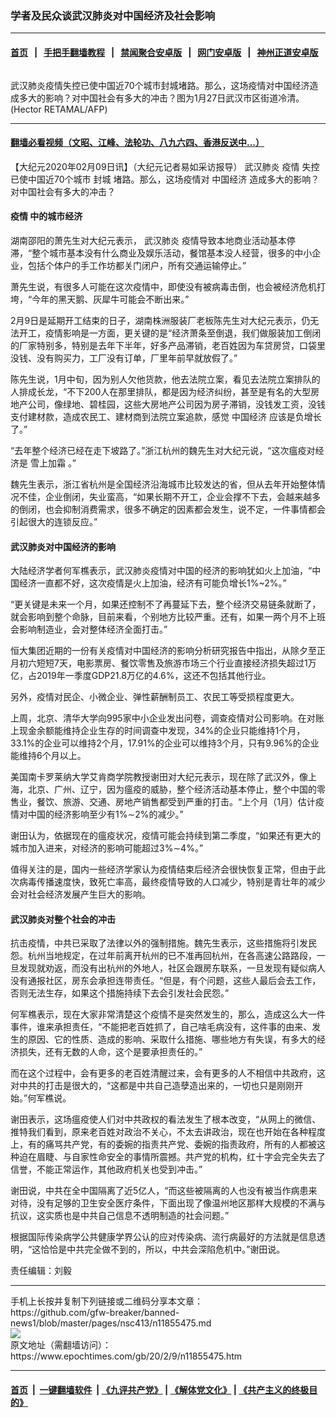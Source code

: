 ### 学者及民众谈武汉肺炎对中国经济及社会影响
------------------------

#### [首页](https://github.com/gfw-breaker/banned-news1/blob/master/README.md) &nbsp;&nbsp;|&nbsp;&nbsp; [手把手翻墙教程](https://github.com/gfw-breaker/guides/wiki) &nbsp;&nbsp;|&nbsp;&nbsp; [禁闻聚合安卓版](https://github.com/gfw-breaker/bn-android) &nbsp;&nbsp;|&nbsp;&nbsp; [网门安卓版](https://github.com/oGate2/oGate) &nbsp;&nbsp;|&nbsp;&nbsp; [神州正道安卓版](https://github.com/SzzdOgate/update) 



<div><img alt="" class="aligncenter wp-post-image" src="https://i.epochtimes.com/assets/uploads/2020/02/000_1OF9EZ-600x400.jpg"/>
<div class="red16 caption">
 <p>
  武汉肺炎疫情失控已使中国近70个城市封城堵路。那么，这场疫情对中国经济造成多大的影响？对中国社会有多大的冲击？图为1月27日武汉市区街道冷清。(Hector RETAMAL/AFP)
 </p>
</div>
</div><hr/>

#### [翻墙必看视频（文昭、江峰、法轮功、八九六四、香港反送中...）](https://github.com/gfw-breaker/banned-news1/blob/master/pages/link3.md)

<div><p>
 【大纪元2020年02月09日讯】（大纪元记者易如采访报导）
 <ok href="https://www.epochtimes.com/gb/tag/%E6%AD%A6%E6%B1%89%E8%82%BA%E7%82%8E.html">
  武汉肺炎
 </ok>
 <ok href="https://www.epochtimes.com/gb/tag/%E7%96%AB%E6%83%85.html">
  疫情
 </ok>
 失控已使中国近70个城市
 <ok href="https://www.epochtimes.com/gb/tag/%E5%B0%81%E5%9F%8E.html">
  封城
 </ok>
 堵路。那么，这场疫情对
 <ok href="https://www.epochtimes.com/gb/tag/%E4%B8%AD%E5%9B%BD%E7%BB%8F%E6%B5%8E.html">
  中国经济
 </ok>
 造成多大的影响？对中国社会有多大的冲击？
</p>
<h4>
 <ok href="https://www.epochtimes.com/gb/tag/%E7%96%AB%E6%83%85.html">
  疫情
 </ok>
 中的城市经济
</h4>
<p>
 湖南邵阳的萧先生对大纪元表示，
 <ok href="https://www.epochtimes.com/gb/tag/%E6%AD%A6%E6%B1%89%E8%82%BA%E7%82%8E.html">
  武汉肺炎
 </ok>
 疫情导致本地商业活动基本停滞，“整个城市基本没有什么商业及娱乐活动，餐馆基本没人经营，很多的中小企业，包括个体户的手工作坊都关门闭户，所有交通运输停止。”
</p>
<p>
 萧先生说，有很多人可能在这次疫情中，即使没有被病毒击倒，也会被经济危机打垮，“今年的黑天鹅、灰犀牛可能会不断出来。”
</p>
<p>
 2月9日是延期开工结束的日子，湖南株洲服装厂老板陈先生对大纪元表示，仍无法开工，疫情影响是一方面，更关键的是“经济萧条至倒退，我们做服装加工倒闭的厂家特别多，特别是去年下半年，好多产品滞销，老百姓因为车贷房贷，口袋里没钱、没有购买力，工厂没有订单，厂里年前早就放假了。”
</p>
<p>
 陈先生说，1月中旬，因为别人欠他货款，他去法院立案，看见去法院立案排队的人排成长龙，“不下200人在那里排队，都是因为经济纠纷，甚至是有名的大型房地产公司，像绿地、碧桂园，这些大房地产公司因为房子滞销，没钱发工资，没钱支付建材款，造成农民工、建材商到法院立案追款，感觉
 <ok href="https://www.epochtimes.com/gb/tag/%E4%B8%AD%E5%9B%BD%E7%BB%8F%E6%B5%8E.html">
  中国经济
 </ok>
 应该是负增长了。”
</p>
<p>
 “去年整个经济已经在走下坡路了。”浙江杭州的魏先生对大纪元说，“这次瘟疫对经济是
 <ok href="https://www.epochtimes.com/gb/tag/%E9%9B%AA%E4%B8%8A%E5%8A%A0%E9%9C%9C.html">
  雪上加霜
 </ok>
 。”
</p>
<p>
 魏先生表示，浙江省杭州是全国经济沿海城市比较发达的省，但从去年开始整体情况不佳，企业倒闭，失业蛮高，“如果长期不开工，企业会撑不下去，会越来越多的倒闭，也会抑制消费需求，很多不确定的因素都会发生，说不定，一件事情都会引起很大的连锁反应。”
</p>
<h4>
 武汉肺炎对中国经济的影响
</h4>
<p>
 大陆经济学者何军樵表示，武汉肺炎疫情对中国的经济的影响犹如火上加油，“中国经济一直都不好，这次疫情是火上加油，经济有可能负增长1%~2%。”
</p>
<p>
 “更关键是未来一个月，如果还控制不了再蔓延下去，整个经济交易链条就断了，就会影响到整个命脉，目前来看，个别地方比较严重。还有，如果一两个月不上班会影响制造业，会对整体经济全面打击。”
</p>
<p>
 恒大集团近期的一份有关疫情对中国经济的影响分析研究报告中指出，从除夕至正月初六短短7天，电影票房、餐饮零售及旅游市场三个行业直接经济损失超过1万亿，占2019年一季度GDP21.8万亿的4.6%，这还不包括其他行业。
</p>
<p>
 另外，疫情对民企、小微企业、弹性薪酬制员工、农民工等受损程度更大。
</p>
<p>
 上周，北京、清华大学向995家中小企业发出问卷，调查疫情对公司影响。在对账上现金余额能维持企业生存的时间调查中发现，34%的企业只能维持1个月，33.1%的企业可以维持2个月，17.91%的企业可以维持3个月，只有9.96%的企业能维持6个月以上。
</p>
<p>
 美国南卡罗莱纳大学艾肯商学院教授谢田对大纪元表示，现在除了武汉外，像上海，北京、广州、辽宁，因为瘟疫的威胁，整个经济活动基本停止，整个中国的零售业，餐饮、旅游、交通、房地产销售都受到严重的打击。“上个月（1月）估计疫情对中国的经济影响至少有1%∼2%的减少。”
</p>
<p>
 谢田认为，依据现在的瘟疫状况，疫情可能会持续到第二季度，“如果还有更大的城市加入进来，对经济的影响可能超过3%∼4%。”
</p>
<p>
 值得关注的是，国内一些经济学家认为疫情结束后经济会很快恢复正常，但由于此次病毒传播速度快，致死亡率高，最终疫情导致的人口减少，特别是青壮年的减少会对社会经济发展产生巨大的影响。
</p>
<h4>
 武汉肺炎对整个社会的冲击
</h4>
<p>
 抗击疫情，中共已采取了法律以外的强制措施。魏先生表示，这些措施将引发民怨。杭州当地规定，在过年前离开杭州的已不准再回杭州，在各高速公路路段，一旦发现就劝返，而没有出杭州的外地人，社区会跟房东联系，一旦发现有疑似病人没有通报社区，房东会承担连带责任。“但是，有个问题，这些人最后会去工作，否则无法生存，如果这个措施持续下去会引发社会民怨。”
</p>
<p>
 何军樵表示，现在大家非常清楚这个疫情不是突然发生的，那么，造成这么大一件事件，谁来承担责任，“不能把老百姓抓了，自己啥毛病没有，这件事的由来、发生的原因、它的性质、造成的影响、采取什么措施、哪些地方有失误，有多大的经济损失，还有无数的人命，这个是要承担责任的。”
</p>
<p>
 而在这个过程中，会有更多的老百姓清醒过来，会有更多的人不相信中共政府，这对中共的打击是很大的，“这都是中共自己造孽造出来的，一切也只是刚刚开始。”何军樵说。
</p>
<p>
 谢田表示，这场瘟疫使人们对中共政权的看法发生了根本改变，“从网上的微信、推特我们看到，原来老百姓对政治不关心，不太去讲政治，现在也开始在各种程度上，有的痛骂共产党，有的委婉的指责共产党、委婉的指责政府，所有的人都被这种迫在眉睫、与自家性命安全的事情所震撼。共产党的机构，红十字会完全失去了信誉，不能正常运作，其他政府机关也受到冲击。”
</p>
<p>
 谢田说，中共在全中国隔离了近5亿人，“而这些被隔离的人也没有被当作病患来对待，没有足够的卫生安全医疗条件，下面出现了像温州地区那样大规模的不满与抗议，这实质也是中共自己信息不透明制造的社会问题。”
</p>
<p>
 根据国际传染病学公共健康学界公认的应对传染病、流行病最好的方法就是信息透明，“这恰恰是中共完全做不到的，所以，中共会深陷危机中。”谢田说。
</p>
<p>
 责任编辑：刘毅
</p>
</div>
<hr/>
手机上长按并复制下列链接或二维码分享本文章：<br/>
https://github.com/gfw-breaker/banned-news1/blob/master/pages/nsc413/n11855475.md <br/>
<a href='https://github.com/gfw-breaker/banned-news1/blob/master/pages/nsc413/n11855475.md'><img src='https://github.com/gfw-breaker/banned-news1/blob/master/pages/nsc413/n11855475.md.png'/></a> <br/>
原文地址（需翻墙访问）：https://www.epochtimes.com/gb/20/2/9/n11855475.htm


------------------------
#### [首页](https://github.com/gfw-breaker/banned-news1/blob/master/README.md) &nbsp;|&nbsp; [一键翻墙软件](https://github.com/gfw-breaker/nogfw/blob/master/README.md) &nbsp;| [《九评共产党》](https://github.com/gfw-breaker/9ping.md/blob/master/README.md#九评之一评共产党是什么) | [《解体党文化》](https://github.com/gfw-breaker/jtdwh.md/blob/master/README.md) | [《共产主义的终极目的》](https://github.com/gfw-breaker/gczydzjmd.md/blob/master/README.md)


<img src='http://gfw-breaker.win/banned-news/pages/nsc413/n11855475.md' width='0px' height='0px'/>